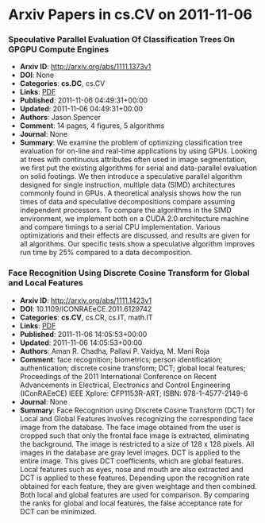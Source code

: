 # Arxiv Papers in cs.CV on 2011-11-06
### Speculative Parallel Evaluation Of Classification Trees On GPGPU Compute Engines
- **Arxiv ID**: http://arxiv.org/abs/1111.1373v1
- **DOI**: None
- **Categories**: **cs.DC**, cs.CV
- **Links**: [PDF](http://arxiv.org/pdf/1111.1373v1)
- **Published**: 2011-11-06 04:49:31+00:00
- **Updated**: 2011-11-06 04:49:31+00:00
- **Authors**: Jason Spencer
- **Comment**: 14 pages, 4 figures, 5 algorithms
- **Journal**: None
- **Summary**: We examine the problem of optimizing classification tree evaluation for on-line and real-time applications by using GPUs. Looking at trees with continuous attributes often used in image segmentation, we first put the existing algorithms for serial and data-parallel evaluation on solid footings. We then introduce a speculative parallel algorithm designed for single instruction, multiple data (SIMD) architectures commonly found in GPUs. A theoretical analysis shows how the run times of data and speculative decompositions compare assuming independent processors. To compare the algorithms in the SIMD environment, we implement both on a CUDA 2.0 architecture machine and compare timings to a serial CPU implementation. Various optimizations and their effects are discussed, and results are given for all algorithms. Our specific tests show a speculative algorithm improves run time by 25% compared to a data decomposition.



### Face Recognition Using Discrete Cosine Transform for Global and Local Features
- **Arxiv ID**: http://arxiv.org/abs/1111.1423v1
- **DOI**: 10.1109/ICONRAEeCE.2011.6129742
- **Categories**: **cs.CV**, cs.CR, cs.IT, math.IT
- **Links**: [PDF](http://arxiv.org/pdf/1111.1423v1)
- **Published**: 2011-11-06 14:05:53+00:00
- **Updated**: 2011-11-06 14:05:53+00:00
- **Authors**: Aman R. Chadha, Pallavi P. Vaidya, M. Mani Roja
- **Comment**: face recognition; biometrics; person identification; authentication;
  discrete cosine transform; DCT; global local features; Proceedings of the
  2011 International Conference on Recent Advancements in Electrical,
  Electronics and Control Engineering (IConRAEeCE) IEEE Xplore: CFP1153R-ART;
  ISBN: 978-1-4577-2149-6
- **Journal**: None
- **Summary**: Face Recognition using Discrete Cosine Transform (DCT) for Local and Global Features involves recognizing the corresponding face image from the database. The face image obtained from the user is cropped such that only the frontal face image is extracted, eliminating the background. The image is restricted to a size of 128 x 128 pixels. All images in the database are gray level images. DCT is applied to the entire image. This gives DCT coefficients, which are global features. Local features such as eyes, nose and mouth are also extracted and DCT is applied to these features. Depending upon the recognition rate obtained for each feature, they are given weightage and then combined. Both local and global features are used for comparison. By comparing the ranks for global and local features, the false acceptance rate for DCT can be minimized.



